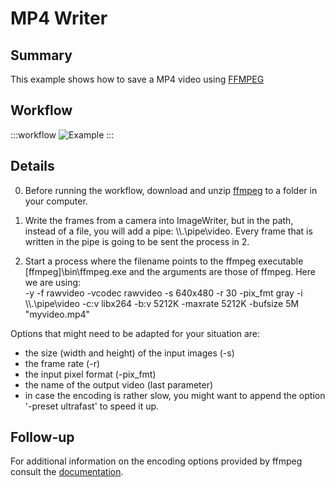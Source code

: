 
# MP4 Writer

## Summary
This example shows how to save a MP4 video using [FFMPEG](https://website-name.com)

## Workflow
:::workflow
![Example](~/workflows/BonsaiExamples/Vision/MP4Writer/MP4Writer.bonsai)
:::

## Details
0. Before running the workflow, download and unzip [ffmpeg](https://github.com/BtbN/FFmpeg-Builds/releases/download/latest/ffmpeg-master-latest-win64-gpl-shared.zip) to a folder in your computer. 

1. Write the frames from a camera into ImageWriter, but in the path, instead of a file, you will add a pipe: \\\\.\pipe\video. Every frame that is written in the pipe is going to be sent the process in 2.

2. Start a process where the filename points to the ffmpeg executable \[ffmpeg\]\bin\ffmpeg.exe and the arguments are those of ffmpeg. Here we are using:  
-y -f rawvideo -vcodec rawvideo  -s 640x480 -r 30 -pix_fmt gray -i \\\\.\pipe\video -c:v libx264 -b:v 5212K -maxrate 5212K -bufsize 5M "myvideo.mp4"  

Options that might need to be adapted for your situation are:
- the size (width and height) of the input images (-s)
- the frame rate (-r)
- the input pixel format (-pix_fmt)
- the name of the output video (last parameter)
- in case the encoding is rather slow, you might want to append the option '-preset ultrafast' to speed it up.

## Follow-up
For additional information on the encoding options provided by ffmpeg consult the [documentation](https://ffmpeg.org/ffmpeg.html). 
